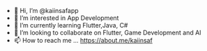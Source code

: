 - 👋 Hi, I’m @kaiinsafapp
- 👀 I’m interested in App Development
- 🌱 I’m currently learning Flutter,Java, C#
- 💞️ I’m looking to collaborate on Flutter, Game Development and AI
- 📫 How to reach me ...
https://about.me/kaiinsaf

<!---
kaiinsafapp/kaiinsafapp is a ✨ special ✨ repository because its `README.md` (this file) appears on your GitHub profile.
You can click the Preview link to take a look at your changes.
--->
